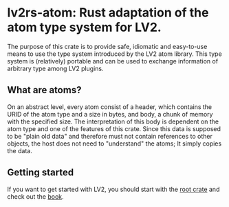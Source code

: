 # lv2rs-atom: Rust adaptation of the atom type system for LV2.

The purpose of this crate is to provide safe, idiomatic and easy-to-use means to use the type system introduced by the LV2 atom library. This type system is (relatively) portable and can be used to exchange information of arbitrary type among LV2 plugins.

## What are atoms?
On an abstract level, every atom consist of a header, which contains the URID of the atom type and a size in bytes, and body, a chunk of memory with the specified size. The interpretation of this body is dependent on the atom type and one of the features of this crate. Since this data is supposed to be "plain old data" and therefore must not contain references to other objects, the host does not need to "understand" the atoms; It simply copies the data.

## Getting started

If you want to get started with LV2, you should start with the [root crate](https://crates.io/crates/lv2rs) and check out the
[book](https://janonard.github.io/lv2rs-book/).